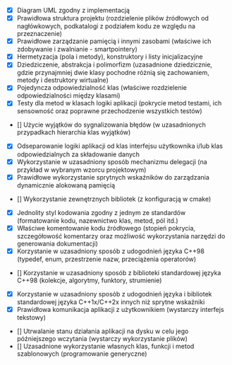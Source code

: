 
- [x] Diagram UML zgodny z implementacją 
- [x] Prawidłowa struktura projektu (rozdzielenie plików źródłowych od nagłówkowych, podkatalogi z podziałem kodu ze względu na przeznaczenie)
- [x] Prawidłowe zarządzanie pamięcią i innymi zasobami (właściwe ich zdobywanie i zwalnianie - smartpointery)
- [x] Hermetyzacja (pola i metody), konstruktory i listy inicjalizacyjne
- [x] Dziedziczenie, abstrakcja i polimorfizm (uzasadnione dziedzicznie, gdzie przynajmniej dwie klasy pochodne różnią się zachowaniem, metody i destruktory wirtualne)
- [x] Pojedyncza odpowiedzialność klas (właściwe rozdzielenie odpowiedzialności między klasami)
- [x] Testy dla metod w klasach logiki aplikacji (pokrycie metod testami, ich sensowność oraz poprawne przechodzenie wszystkich testów)
- [] Użycie wyjątków do sygnalizowania błędów (w uzasadnionych przypadkach hierarchia klas wyjątków)
- [x] Odseparowanie logiki aplikacji od klas interfejsu użytkownika i/lub klas odpowiedzialnych za składowanie danych
- [x] Wykorzystanie w uzasadniony sposób mechanizmu delegacji (na przykład w wybranym wzorcu projektowym)
- [x] Prawidłowe wykorzystanie sprytnych wskaźników do zarządzania dynamicznie alokowaną pamięcią
- [] Wykorzystanie zewnętrznych bibliotek (z konfiguracją w cmake)
- [x] Jednolity styl kodowania zgodny z jednym ze standardów (formatowanie kodu, nazewnictwo klas, metod, pól itd.)
- [x] Właściwe komentowanie kodu źródłowego (stopień pokrycia, szczegółowość komentarzy oraz możliwość wykorzystania narzędzi do generowania dokumentacji)
- [x] Korzystanie w uzasadniony sposób z udogodnień języka C++98 (typedef, enum, przestrzenie nazw, przeciążenia operatorów)
- [] Korzystanie w uzasadniony sposób z biblioteki standardowej języka C++98 (kolekcje, algorytmy, funktory, strumienie)
- [x] Korzystanie w uzasadniony sposób z udogodnień języka i bibliotek standardowej języka C++1x/C++2x innych niż sprytne wskaźniki
- [x] Prawidłowa komunikacja aplikacji z użytkownikiem (wystarczy interfejs tekstowy)
- [] Utrwalanie stanu działania aplikacji na dysku w celu jego późniejszego wczytania (wystarczy wykorzystanie plików)
- [] Uzasadnione wykorzystanie własnych klas, funkcji i metod szablonowych (programowanie generyczne)
